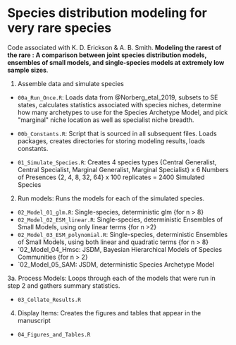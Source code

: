 # Species distribution modeling for very rare species

Code associated with K. D. Erickson & A. B. Smith. **Modeling the rarest of the rare : A comparison between joint species distribution models, ensembles of small models, and single-species models at extremely low sample sizes**. 


1. Assemble data and simulate species 
* `00a_Run_Once.R`: Loads data from @Norberg_etal_2019, subsets to SE states, calculates statistics associated with species niches, determine how many archetypes to use for the Species Archetype Model, and pick "marginal" niche location as well as specialist niche breadth. 

* `00b_Constants.R`: Script that is sourced in all subsequent files. Loads packages, creates directories for storing modeling results, loads constants. 

* `01_Simulate_Species.R`: Creates 4 species types {Central Generalist, Central Specialist, Marginal Generalist, Marginal Specialist} x 6 Numbers of Presences {2, 4, 8, 32, 64} x 100 replicates = 2400 Simulated Species 


2. Run models: Runs the models for each of the simulated species.
 
* `02_Model_01_glm.R`:   Single-species, deterministic glm {for n > 8}
* `02_Model_02_ESM_linear.R`: Single-species, deterministic Ensembles of Small Models, using only linear terms {for n >2}
* `02_Model_03_ESM_polynomial.R`: Single-species, deterministic Ensembles of Small Models, using both linear and quadratic terms {for n > 8}
* `02_Model_04_Hmsc:   JSDM, Bayesian Hierarchical Models of Species Communities {for n > 2}
* `02_Model_05_SAM: JSDM, deterministic Species Archetype Model 

3a. Process Models: Loops through each of the models that were run in step 2 and gathers summary statistics. 

* `03_Collate_Results.R` 

4. Display Items: Creates the figures and tables that appear in the manuscript

* `04_Figures_and_Tables.R`




